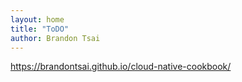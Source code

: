 ```yaml
---
layout: home
title: "ToDO"
author: Brandon Tsai
---
```



https://brandontsai.github.io/cloud-native-cookbook/

